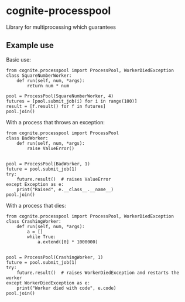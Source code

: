 # cognite-processpool
Library for multiprocessing which guarantees

## Example use
Basic use:    
    
    from cognite.processpool import ProcessPool, WorkerDiedException    
    class SquareNumberWorker:
        def run(self, num, *args):
            return num * num

    pool = ProcessPool(SquareNumberWorker, 4)
    futures = [pool.submit_job(i) for i in range(100)]
    result = [f.result() for f in futures]
    pool.join()


With a process that throws an exception:

    from cognite.processpool import ProcessPool
    class BadWorker:
        def run(self, num, *args):
            raise ValueError()
    
    
    pool = ProcessPool(BadWorker, 1)
    future = pool.submit_job(1)
    try:
        future.result()  # raises ValueError
    except Exception as e:
        print("Raised", e.__class__.__name__)
    pool.join()

With a process that dies:

    from cognite.processpool import ProcessPool, WorkerDiedException
    class CrashingWorker:
        def run(self, num, *args):
            a = []
            while True:
                a.extend([0] * 1000000)
    
    
    pool = ProcessPool(CrashingWorker, 1)
    future = pool.submit_job(1)
    try:
        future.result()  # raises WorkerDiedException and restarts the worker
    except WorkerDiedException as e:
        print("Worker died with code", e.code)
    pool.join()


